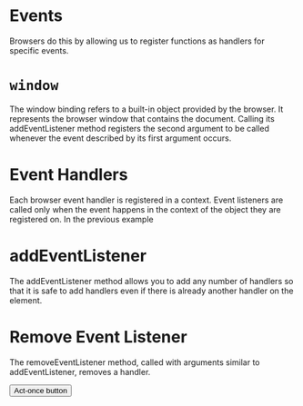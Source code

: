 # Events

Browsers do this by allowing us to register functions as handlers for specific events.


# `window`
The window binding refers to a built-in object provided by the browser.
It represents the browser window that contains the document. Calling its
addEventListener method registers the second argument to be called whenever the event described by its first argument occurs.


# Event Handlers
Each browser event handler is registered in a context. Event listeners are called only when the event happens
in the context of the object they are registered on. In the previous example


# addEventListener
The addEventListener method allows you to add any number of handlers so that it is safe to add handlers even if there is already another handler on the element.


# Remove Event Listener
The removeEventListener method, called with arguments similar to addEventListener, removes a handler.

<button>Act-once button</button>
<script>
let button = document.querySelector("button");
function once() {
console.log("Done.");
button.removeEventListener("click", once);
}
button.addEventListener("click", once);
The function given to removeEventListener has to be the same function
value that was given to addEventListener. So, to unregister a handler, you’ll
want to give the function a name (once, in the example) to be able to pass the
same function value to both methods, rather than using an anonymous function

# The `event` Object.

The information stored in an event object differs per type of event. We’ll
discuss different types later in the chapter. The object’s type property always
holds a string identifying the event (such as "click" or "mousedown").


# Event Propagation
